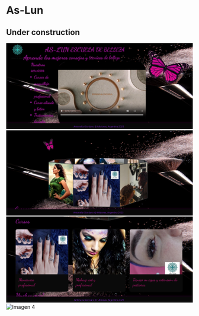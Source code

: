 # As-Lun #
## Under construction
![Imagen 1](https://github.com/ElyJF/As-Lun/blob/main/img/1.png)
![Imagen 2](https://github.com/ElyJF/As-Lun/blob/main/img/2.png)
![Imagen 3](https://github.com/ElyJF/As-Lun/blob/main/img/3.png)
![Imagen 4](ruta/a/imagen4.png)

